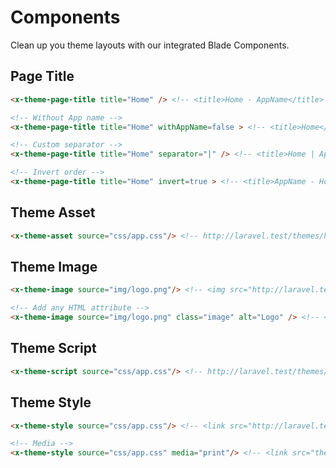 # Components
Clean up you theme layouts with our integrated Blade Components.

## Page Title
```html
<x-theme-page-title title="Home" /> <!-- <title>Home - AppName</title> -->

<!-- Without App name -->
<x-theme-page-title title="Home" withAppName=false > <!-- <title>Home</title> -->

<!-- Custom separator -->
<x-theme-page-title title="Home" separator="|" /> <!-- <title>Home | AppName</title> -->

<!-- Invert order -->
<x-theme-page-title title="Home" invert=true > <!-- <title>AppName - Home</title> -->
```

## Theme Asset
```html
<x-theme-asset source="css/app.css"/> <!-- http://laravel.test/themes/hexadog/default/css/app.css -->
```

## Theme Image
```html
<x-theme-image source="img/logo.png"/> <!-- <img src="http://laravel.test/themes/hexadog/default/img/logo.png" /> -->

<!-- Add any HTML attribute -->
<x-theme-image source="img/logo.png" class="image" alt="Logo" /> <!-- <img src="themes/hexadog/default/img/logo.png" class="image" alt="logo" /> -->
```

## Theme Script
```html
<x-theme-script source="css/app.css"/> <!-- http://laravel.test/themes/hexadog/default/css/app.css -->
```

## Theme Style
```html
<x-theme-style source="css/app.css"/> <!-- <link src="http://laravel.test/themes/hexadog/default/css/app.css" rel="stylehseet"> -->

<!-- Media -->
<x-theme-style source="css/app.css" media="print"/> <!-- <link src="themes/hexadog/default/css/app.css" rel="stylehseet" media="print"> -->
```
